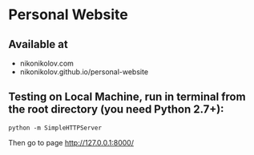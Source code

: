 # Personal Website
## Available at 
- nikonikolov.com
- nikonikolov.github.io/personal-website

## Testing on Local Machine, run in terminal from the root directory (you need Python 2.7+):
```
python -m SimpleHTTPServer
```
Then go to page http://127.0.0.1:8000/

